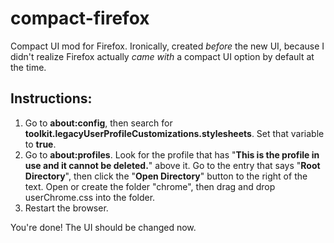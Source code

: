 # compact-firefox
Compact UI mod for Firefox. Ironically, created *before* the new UI, because I didn't realize Firefox actually *came with* a compact UI option by default at the time.

## Instructions:

1. Go to **about:config**, then search for **toolkit.legacyUserProfileCustomizations.stylesheets**. Set that variable to **true**. 
2.  Go to **about:profiles**. Look for the profile that has "**This is the profile in use and it cannot be deleted.**" above it. Go to the entry that says "**Root Directory**", then click the "**Open Directory**" button to the right of the text. Open or create the folder "chrome", then drag and drop userChrome.css into the folder. 
3.  Restart the browser.

You're done! The UI should be changed now.
